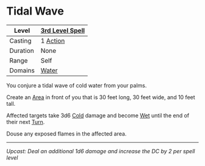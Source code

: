 # Tidal Wave

| Level    | [3rd Level Spell](3rd%20Level%20Spells.md)          |
| -------- | --------------------------------------------------- |
| Casting  | 1 [Action](../../../../Game%20Procedures/Core%20Procedures/Action.md) |
| Duration | None                                                |
| Range    | Self                                                |
| Domains  | [Water](../../Spell%20Domains/Water.md)          |

You conjure a tidal wave of cold water from your palms.

Create an [Area](../../Areas%20of%20Effect/Area.md) in front of you that is 30 feet long, 30 feet wide, and 10 feet tall.

Affected targets take 3d6 [Cold](../../../../Game%20Procedures/Combat/Damage%20Types/Cold.md) damage and become [Wet](../../../../Game%20Procedures/Conditions/Wet.md) until the end of their next [Turn](../../../../Game%20Procedures/Core%20Procedures/Turn.md).

Douse any exposed flames in the affected area.

---
*Upcast: Deal an additional 1d6 damage and increase the DC by 2 per spell level*
